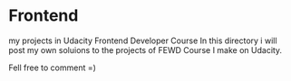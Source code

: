 # Frontend
my projects in Udacity Frontend Developer Course
In this directory i will post my own soluions to the projects of FEWD Course I make on Udacity.

Fell free to comment =)
